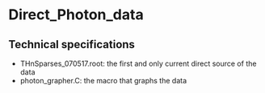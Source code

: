 # Direct_Photon_data
## Technical specifications
- THnSparses_070517.root: the first and only current direct source of the data
- photon_grapher.C: the macro that graphs the data